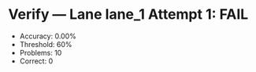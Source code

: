# Verify — Lane lane_1 Attempt 1: FAIL

- Accuracy: 0.00%
- Threshold: 60%
- Problems: 10
- Correct: 0